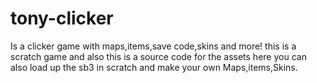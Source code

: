 # tony-clicker
Is a clicker game with maps,items,save code,skins and more!
this is a scratch game and also this is a source code 
for the assets here you can also load up the sb3 in scratch 
and make your own Maps,items,Skins.